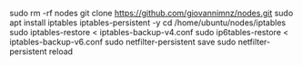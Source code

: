 sudo rm -rf nodes
git clone https://github.com/giovannimnz/nodes.git
sudo apt install iptables iptables-persistent -y
cd /home/ubuntu/nodes/iptables
sudo iptables-restore < iptables-backup-v4.conf
sudo ip6tables-restore < iptables-backup-v6.conf
sudo netfilter-persistent save
sudo netfilter-persistent reload
